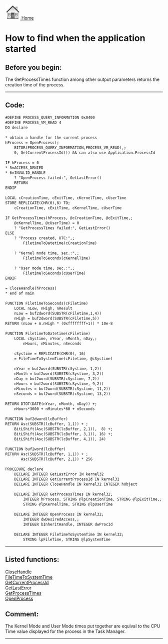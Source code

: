 [<img src="../images/home.png"> Home ](https://github.com/VFPX/Win32API)  

# How to find when the application started

## Before you begin:
The GetProcessTimes function among other output parameters returns the creation time of the process.  
  
***  


## Code:
```foxpro  
#DEFINE PROCESS_QUERY_INFORMATION 0x0400
#DEFINE PROCESS_VM_READ 4
DO declare

* obtain a handle for the current process
hProcess = OpenProcess(;
	BITOR(PROCESS_QUERY_INFORMATION,PROCESS_VM_READ),;
	0, GetCurrentProcessId()) && can also use Application.ProcessId

IF hProcess = 0
* 5=ACCESS_DENIED
* 6=INVALID_HANDLE
	? "OpenProcess failed:", GetLastError()
	RETURN
ENDIF

LOCAL cCreationTime, cExitTime, cKernelTime, cUserTime
STORE REPLICATE(CHR(0),8) TO;
	cCreationTime, cExitTime, cKernelTime, cUserTime

IF GetProcessTimes(hProcess, @cCreationTime, @cExitTime,;
	@cKernelTime, @cUserTime) = 0
	? "GetProcessTimes failed:", GetLastError()
ELSE
	? "Process created, UTC:",;
		FiletimeToDatetime(cCreationTime)

	? "Kernel mode time, sec.:",;
		FiletimeToSeconds(cKernelTime)

	? "User mode time, sec.:",;
		FiletimeToSeconds(cUserTime)
ENDIF

= CloseHandle(hProcess)
* end of main

FUNCTION FiletimeToSeconds(cFiletime)
	LOCAL nLow, nHigh, nResult
	nLow = buf2dword(SUBSTR(cFiletime,1,4))
	nHigh = buf2dword(SUBSTR(cFiletime,5))
RETURN (nLow + m.nHigh * (0xffffffff+1)) * 10e-8

FUNCTION FiletimeToDatetime(cFiletime)
	LOCAL cSystime, nYear, nMonth, nDay,;
		nHours, nMinutes, nSeconds

	cSystime = REPLICATE(CHR(0), 16)
	= FileTimeToSystemTime(cFiletime, @cSystime)

	nYear = buf2word(SUBSTR(cSystime, 1,2))
	nMonth = buf2word(SUBSTR(cSystime, 3,2))
	nDay = buf2word(SUBSTR(cSystime, 7,2))
	nHours = buf2word(SUBSTR(cSystime, 9,2))
	nMinutes = buf2word(SUBSTR(cSystime, 11,2))
	nSeconds = buf2word(SUBSTR(cSystime, 13,2))
	
RETURN DTOT(DATE(nYear, nMonth, nDay)) +;
	nHours*3600 + nMinutes*60 + nSeconds

FUNCTION buf2dword(lcBuffer)
RETURN Asc(SUBSTR(lcBuffer, 1,1)) + ;
	BitLShift(Asc(SUBSTR(lcBuffer, 2,1)),  8) +;
	BitLShift(Asc(SUBSTR(lcBuffer, 3,1)), 16) +;
	BitLShift(Asc(SUBSTR(lcBuffer, 4,1)), 24)

FUNCTION buf2word(lcBuffer)
RETURN Asc(SUBSTR(lcBuffer, 1,1)) + ;
       Asc(SUBSTR(lcBuffer, 2,1)) * 256

PROCEDURE declare
	DECLARE INTEGER GetLastError IN kernel32
	DECLARE INTEGER GetCurrentProcessId IN kernel32
	DECLARE INTEGER CloseHandle IN kernel32 INTEGER hObject

	DECLARE INTEGER GetProcessTimes IN kernel32;
		INTEGER hProcess, STRING @lpCreationTime, STRING @lpExitTime,;
		STRING @lpKernelTime, STRING @lpUserTime

	DECLARE INTEGER OpenProcess IN kernel32;
		INTEGER dwDesiredAccess,;
		INTEGER bInheritHandle, INTEGER dwProcId

	DECLARE INTEGER FileTimeToSystemTime IN kernel32;
		STRING lpFileTime, STRING @lpSystemTime  
```  
***  


## Listed functions:
[CloseHandle](../libraries/kernel32/CloseHandle.md)  
[FileTimeToSystemTime](../libraries/kernel32/FileTimeToSystemTime.md)  
[GetCurrentProcessId](../libraries/kernel32/GetCurrentProcessId.md)  
[GetLastError](../libraries/kernel32/GetLastError.md)  
[GetProcessTimes](../libraries/kernel32/GetProcessTimes.md)  
[OpenProcess](../libraries/kernel32/OpenProcess.md)  

## Comment:
The Kernel Mode and User Mode times put together are equival to the CPU Time value displayed for the process in the Task Manager.  
  
***  

